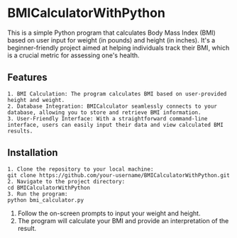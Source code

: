 # BMICalculatorWithPython

This is a simple Python program that calculates Body Mass Index (BMI) based on user input for weight (in pounds) and height (in inches). It's a beginner-friendly project aimed at helping individuals track their BMI, which is a crucial metric for assessing one's health.

## Features
    1. BMI Calculation: The program calculates BMI based on user-provided height and weight.
    2. Database Integration: BMICalculator seamlessly connects to your database, allowing you to store and retrieve BMI information.
    3. User-Friendly Interface: With a straightforward command-line interface, users can easily input their data and view calculated BMI results.
## Installation
    1. Clone the repository to your local machine:
    git clone https://github.com/your-username/BMICalculatorWithPython.git
    2. Navigate to the project directory:
    cd BMICalculatorWithPython
    3. Run the program:
    python bmi_calculator.py


1. Follow the on-screen prompts to input your weight and height.
2. The program will calculate your BMI and provide an interpretation of the result.
